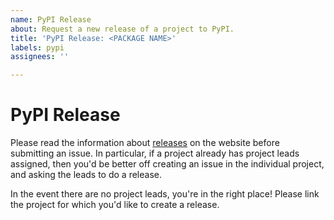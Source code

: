 ```yaml
---
name: PyPI Release
about: Request a new release of a project to PyPI.
title: 'PyPI Release: <PACKAGE NAME>'
labels: pypi
assignees: ''

---
```


# PyPI Release
Please read the information about [releases](https://jazzband.co/about/releases) on the website before submitting an issue. In particular, if a project already has project leads assigned, then you'd be better off creating an issue in the individual project, and asking the leads to do a release.

In the event there are no project leads, you're in the right place! Please link the project for which you'd like to create a release.
